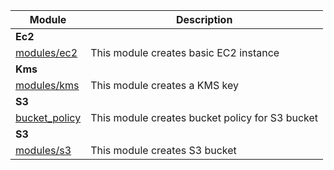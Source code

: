 <!-- BEGIN_MODULE_INDEX -->
| Module | Description |
|------|------|
| **Ec2** | |
| [modules/ec2](modules/ec2) | This module creates basic EC2 instance |
| **Kms** | |
| [modules/kms](modules/kms) | This module creates a KMS key |
| **S3** | |
| [bucket_policy](modules/s3/bucket_policy) | This module creates bucket policy for S3 bucket |
| **S3** | |
| [modules/s3](modules/s3) | This module creates S3 bucket |
<!-- END_MODULE_INDEX -->
